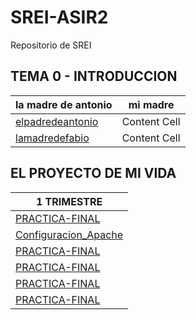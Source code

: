 # SREI-ASIR2
Repositorio de SREI
## TEMA 0 - INTRODUCCION
| la madre de antonio  | mi madre |
| ------------- | ------------- |
| [elpadredeantonio]()  | Content Cell  |
|  [lamadredefabio]()  | Content Cell  |


## EL PROYECTO DE MI VIDA
| 1 TRIMESTRE  |  
| ------------- | 
| [PRACTICA-FINAL](PROYECTO2/Documento2.md)  | 
| [Configuracion_Apache](Proyecto_1TRIM/Documetacion.md)  | 
| [PRACTICA-FINAL](Proyecto_1TRIM/Documetacion.md)  | 
| [PRACTICA-FINAL](Proyecto_1TRIM/Documetacion.md)  | 
| [PRACTICA-FINAL](Proyecto_1TRIM/Documetacion.md)  | 
| [PRACTICA-FINAL](Proyecto_1TRIM/Documetacion.md)  | 

